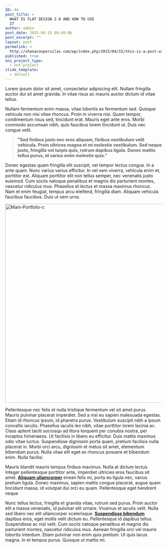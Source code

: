 ```yaml
---
ID: 44
post_title: >
  WHAT IS FLAT DESIGN 2.0 AND HOW TO USE
  IT
author: admin
post_date: 2015-04-15 09:40:06
post_excerpt: ""
layout: post
permalink: >
  http://shanacoopersilas.com/wp/index.php/2015/04/15/this-is-a-post-with-audio-content/
published: true
oni_project_type:
  - not-project
slide_template:
  - default
---
```

<div id="lipsum">

Lorem ipsum dolor sit amet, consectetur adipiscing elit. Nullam fringilla auctor dui sit amet gravida. In vitae risus ac mauris auctor dictum id vitae tellus.

Nullam fermentum enim massa, vitae lobortis ex fermentum sed. Quisque vehicula non nisi vitae rhoncus. Proin in viverra nisi. Quam tempor, condimentum risus sed, tincidunt erat. Mauris eget ante eros. Morbi commodo accumsan nibh, quis faucibus lorem tincidunt ut. Duis nec congue velit.
<blockquote><strong>"Sed finibus justo nec eros aliquam, finibus vestibulum velit vehicula. Proin ultrices magna et mi molestie vestibulum. Sed neque justo, fringilla vel turpis quis, rutrum dapibus ligula. Donec mattis tellus purus, id varius enim molestie quis."</strong></blockquote>
Donec egestas quam fringilla elit suscipit, vel tempor lectus congue. In a ante quam. Nunc varius varius efficitur. In vel sem viverra, vehicula enim et, porttitor est. Aliquam porttitor elit non tellus semper, nec venenatis justo euismod. Cum sociis natoque penatibus et magnis dis parturient montes, nascetur ridiculus mus. Phasellus et lectus et massa maximus rhoncus. Nam et enim feugiat, tempus arcu eleifend, fringilla diam. Aliquam vehicula faucibus faucibus. Duis ut sem urna.

<a href="http://www.shindiristudio.com/onionwp/wp-content/uploads/2015/04/Main-Portfolio-c.jpg"><img class="alignnone size-full wp-image-93" src="http://www.shindiristudio.com/onionwp/wp-content/uploads/2015/04/Main-Portfolio-c.jpg" alt="Main-Portfolio-c" width="960" height="640" /></a>

Pellentesque nec felis et nulla tristique fermentum vel sit amet purus. Mauris pulvinar placerat imperdiet. Sed a nisl eu sapien malesuada egestas. Etiam id rhoncus ipsum, id pharetra purus. Vestibulum suscipit nibh a ipsum convallis iaculis. Phasellus iaculis leo nibh, vitae porttitor lorem lacinia ac. Class aptent taciti sociosqu ad litora torquent per conubia nostra, per inceptos himenaeos. Ut facilisis in libero eu efficitur. Duis mattis maximus odio vitae luctus. Suspendisse dignissim porta quam, pretium facilisis nulla placerat in. Morbi orci arcu, dignissim et metus sit amet, elementum bibendum purus. Nulla vitae elit eget ex rhoncus posuere et bibendum enim. Nulla facilisi.

Mauris blandit mauris tempus finibus maximus. Nulla at dictum lectus. Integer pellentesque porttitor ante, imperdiet ultricies eros faucibus sit amet. <strong><a title="Link in the content" href="#">Aliquam ullamcorper</a></strong> enean felis mi, porta eu ligula nec, varius pretium ligula. Donec maximus, sapien mattis congue placerat, augue quam tincidunt massa, id volutpat dui orci eu quam. Pellentesque eget hendrerit neque

Nunc tellus lectus, fringilla et gravida vitae, rutrum sed purus. Proin auctor elit a massa venenatis, id pulvinar elit ornare. Vivamus et iaculis velit. Nulla sed libero nec elit ullamcorper scelerisque. <a title="Link in the content" href="#"><strong>Suspendisse bibendum</strong></a> dapibus eros, eget mollis velit dictum eu. Pellentesque id dapibus tellus. Suspendisse ac nisl velit. Cum sociis natoque penatibus et magnis dis parturient montes, nascetur ridiculus mus. Aenean fringilla orci vel mauris lobortis interdum. Etiam pulvinar non enim quis pretium. Ut quis lacus magna. In et tempus purus. Quisque ut mattis mi.

</div>